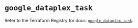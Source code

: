 # `google_dataplex_task`

Refer to the Terraform Registry for docs: [`google_dataplex_task`](https://registry.terraform.io/providers/hashicorp/google/6.13.0/docs/resources/dataplex_task).
